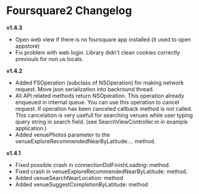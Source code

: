 # Foursquare2 Changelog

__v1.4.3__

* Open web view if there is no foursquare app installed (it used to open appstore)
* Fix problem with web login. Library didn't clean cookies correctly previouls for non us locals.

__v1.4.2__
* Added FSOperation (subclass of NSOperation) for making network request. Move json serialization into backround thread.
* All API related methods return NSOperation. This operation already enqueued in internal queue. You can use this operation to cancel request. If operation has been canceled callback method is not called. This cancelation is very usefull for searching venues while user typing query string in search field. (see SearchViewController.m in example application.)
* Added venuePhotos parameter to the venueExploreRecommendedNearByLatitude:... method.

__v1.4.1__

*  Fixed possible crash in connectionDidFinishLoading: method.
*  Fixed crash in venueExploreRecommendedNearByLatitude: method.
*  Added venueSearchNearLocation: method
*  Added venueSuggestCompletionByLatitude: method